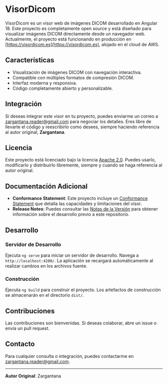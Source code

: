 # VisorDicom

VisorDicom es un visor web de imágenes DICOM desarrollado en Angular 18. Este proyecto es completamente open source y está diseñado para visualizar imágenes DICOM directamente desde un navegador web. Actualmente, el proyecto está funcionando en producción en [https://visordicom.es](https://visordicom.es), alojado en el cloud de AWS.

## Características

- Visualización de imágenes DICOM con navegación interactiva.
- Compatible con múltiples formatos de compresión DICOM.
- Interfaz moderna y responsiva.
- Código completamente abierto y personalizable.

## Integración

Si deseas integrar este visor en tu proyecto, puedes enviarme un correo a [zargantana.reader@gmail.com](mailto:zargantana.reader@gmail.com) para negociar los detalles. Eres libre de llevarte el código y reescribirlo como desees, siempre haciendo referencia al autor original, **Zargantana**.

## Licencia

Este proyecto está licenciado bajo la licencia [Apache 2.0](https://www.apache.org/licenses/LICENSE-2.0). Puedes usarlo, modificarlo y distribuirlo libremente, siempre y cuando se haga referencia al autor original.

## Documentación Adicional

- **Conformance Statement**: Este proyecto incluye un [Conformance Statement](src/assets/ConformanceStatement.pdf) que detalla las capacidades y limitaciones del visor.
- **Release Notes**: Puedes consultar las [Notas de la Versión](src/assets/ReleaseNotes.txt) para obtener información sobre el desarrollo previo a este repositorio.

## Desarrollo

### Servidor de Desarrollo

Ejecuta `ng serve` para iniciar un servidor de desarrollo. Navega a `http://localhost:4200/`. La aplicación se recargará automáticamente al realizar cambios en los archivos fuente.

### Construcción

Ejecuta `ng build` para construir el proyecto. Los artefactos de construcción se almacenarán en el directorio `dist/`.

## Contribuciones

Las contribuciones son bienvenidas. Si deseas colaborar, abre un issue o envía un pull request.

## Contacto

Para cualquier consulta o integración, puedes contactarme en [zargantana.reader@gmail.com](mailto:zargantana.reader@gmail.com).

---
**Autor Original**: Zargantana
